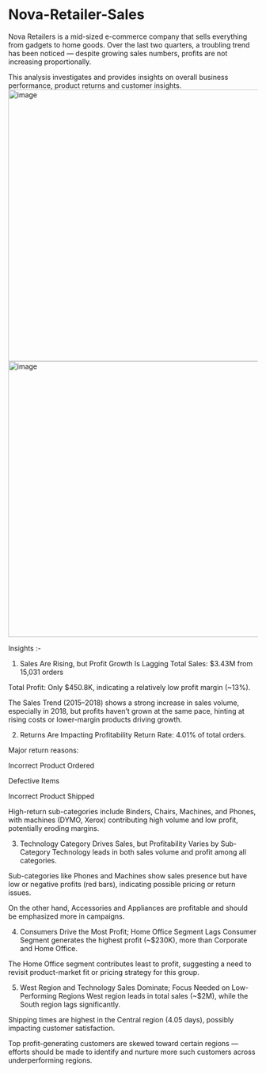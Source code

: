 # Nova-Retailer-Sales
Nova Retailers is a mid-sized e-commerce company that sells everything from gadgets to home goods. Over the last two quarters, a troubling trend has been noticed — despite growing sales numbers, profits are not increasing proportionally.

This analysis investigates and provides insights on overall business performance, product returns and customer insights.
<img width="875" height="549" alt="image" src="https://github.com/user-attachments/assets/32115a9d-6732-4143-a4d9-2a62ff80dd6a" />
<img width="876" height="558" alt="image" src="https://github.com/user-attachments/assets/0dd2b2fd-a94a-4181-ae49-c0d2022d02f0" />

Insights :-
1. Sales Are Rising, but Profit Growth Is Lagging
Total Sales: $3.43M from 15,031 orders

Total Profit: Only $450.8K, indicating a relatively low profit margin (~13%).

The Sales Trend (2015–2018) shows a strong increase in sales volume, especially in 2018, but profits haven’t grown at the same pace, hinting at rising costs or lower-margin products driving growth.

2. Returns Are Impacting Profitability
Return Rate: 4.01% of total orders.

Major return reasons:

Incorrect Product Ordered

Defective Items

Incorrect Product Shipped

High-return sub-categories include Binders, Chairs, Machines, and Phones, with machines (DYMO, Xerox) contributing high volume and low profit, potentially eroding margins.

3. Technology Category Drives Sales, but Profitability Varies by Sub-Category
Technology leads in both sales volume and profit among all categories.

Sub-categories like Phones and Machines show sales presence but have low or negative profits (red bars), indicating possible pricing or return issues.

On the other hand, Accessories and Appliances are profitable and should be emphasized more in campaigns.

4. Consumers Drive the Most Profit; Home Office Segment Lags
Consumer Segment generates the highest profit (~$230K), more than Corporate and Home Office.

The Home Office segment contributes least to profit, suggesting a need to revisit product-market fit or pricing strategy for this group.

5. West Region and Technology Sales Dominate; Focus Needed on Low-Performing Regions
West region leads in total sales (~$2M), while the South region lags significantly.

Shipping times are highest in the Central region (4.05 days), possibly impacting customer satisfaction.

Top profit-generating customers are skewed toward certain regions — efforts should be made to identify and nurture more such customers across underperforming regions.

